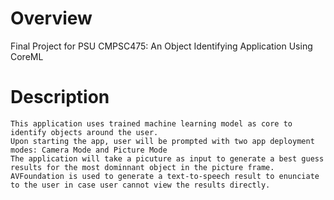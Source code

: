 # Overview
Final Project for PSU CMPSC475: An Object Identifying Application Using CoreML 

# Description

    This application uses trained machine learning model as core to identify objects around the user. 
    Upon starting the app, user will be prompted with two app deployment modes: Camera Mode and Picture Mode
    The application will take a picuture as input to generate a best guess results for the most dominnant object in the picture frame.
    AVFoundation is used to generate a text-to-speech result to enunciate to the user in case user cannot view the results directly.
